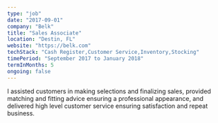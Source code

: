 ```yaml
---
type: "job"
date: "2017-09-01"
company: "Belk"
title: "Sales Associate"
location: "Destin, FL"
website: "https://belk.com"
techStack: "Cash Register,Customer Service,Inventory,Stocking"
timePeriod: "September 2017 to January 2018"
termInMonths: 5
ongoing: false
---
```

I assisted customers in making selections and finalizing sales, provided matching and fitting advice ensuring a professional appearance, and delivered high level customer service ensuring satisfaction and repeat business.
